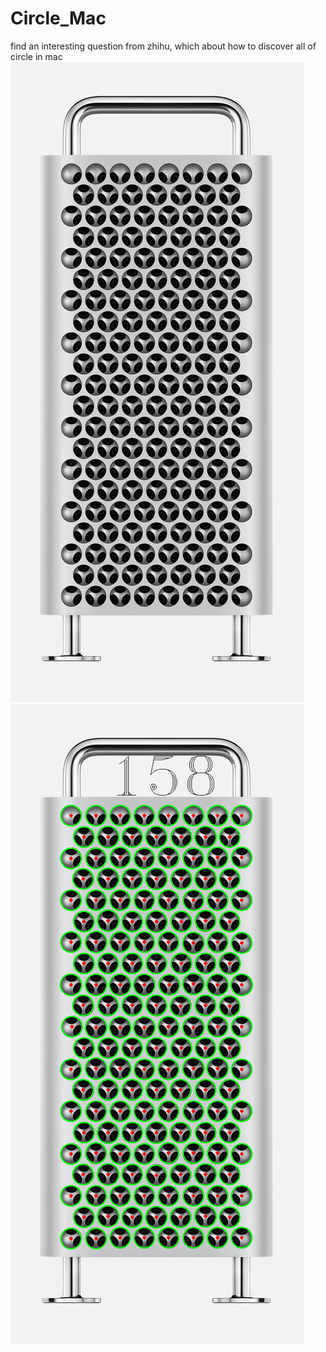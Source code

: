 # Circle_Mac
find an interesting question from zhihu, which about how to discover all of circle in mac 
![image](https://github.com/frankLeo123/Circle_Mac/blob/master/config/test.jpg)
![image](https://github.com/frankLeo123/Circle_Mac/blob/master/debug/result1.png)

